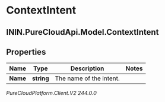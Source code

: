 # ContextIntent

## ININ.PureCloudApi.Model.ContextIntent

## Properties

|Name | Type | Description | Notes|
|------------ | ------------- | ------------- | -------------|
| **Name** | **string** | The name of the intent. | |



_PureCloudPlatform.Client.V2 244.0.0_

